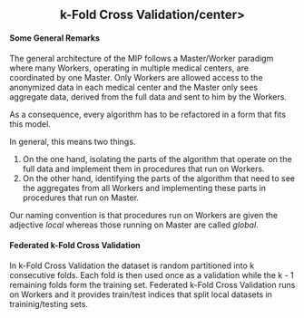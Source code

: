 <b><h2><center>k-Fold Cross Validation/center></h1></b>

<b><h4> Some General Remarks </h4></b>
The general architecture of the MIP follows a Master/Worker paradigm where many Workers, operating in multiple medical centers, are coordinated by one Master. Only Workers are allowed access to the anonymized data in each medical center and the Master only sees aggregate data, derived from the full data and sent to him by the Workers.

As a consequence, every algorithm has to be refactored in a form that fits this model.

In general, this means two things.

1. On the one hand, isolating the parts of the algorithm that operate on the full data and implement them in procedures that run on Workers.  
2. On the other hand, identifying the parts of the algorithm that need to see the aggregates from all Workers and implementing these parts in procedures that run on Master.

Our naming convention is that procedures run on Workers are given the adjective _local_ whereas those running on Master are called _global_.


<b><h4>Federated k-Fold Cross Validation</b></h4>
In k-Fold Cross Validation the dataset is random partitioned into k consecutive folds. Each fold is then used once as a validation while the k - 1 remaining folds form the training set.
Federated k-Fold Cross Validation runs on Workers and it provides train/test indices that split local datasets in traininig/testing sets.
